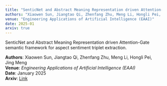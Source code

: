 ```yaml
---
title: "SenticNet and Abstract Meaning Representation driven Attention-Gate semantic framework for aspect sentiment triplet extraction"
authors: "Xiaowen Sun, Jiangtao Qi, Zhenfang Zhu, Meng Li, Hongli Pei, Jing Meng"
venue: "Engineering Applications of Artificial Intelligence (EAAI)"
date: 2025-01
arxiv: true
---
```


SenticNet and Abstract Meaning Representation driven Attention-Gate semantic framework for aspect sentiment triplet extraction.

**Authors**: Xiaowen Sun, Jiangtao Qi, Zhenfang Zhu, Meng Li, Hongli Pei, Jing Meng  
**Venue**: *Engineering Applications of Artificial Intelligence (EAAI)*  
**Date**: January 2025  
**Arxiv**: [Link](#)

